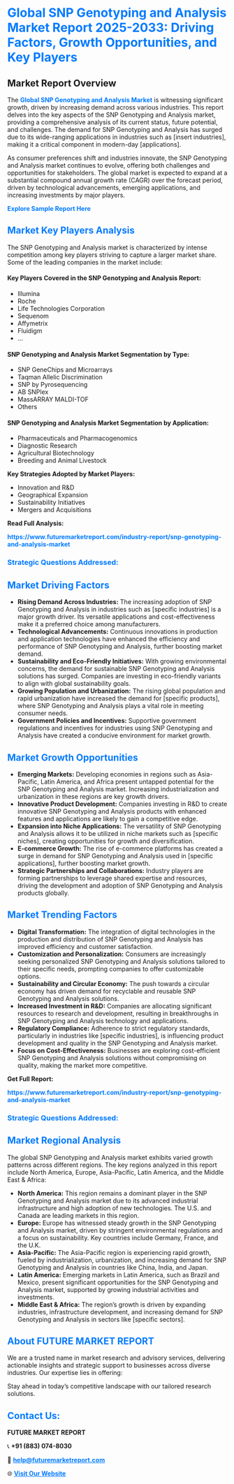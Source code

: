 <h1 style="color: #007BFF;">Global SNP Genotyping and Analysis Market Report 2025-2033: Driving Factors, Growth Opportunities, and Key Players</h1>

<section id="overview">
<h2>Market Report Overview</h2>
<p>The <a href="https://www.futuremarketreport.com/industry-report/snp-genotyping-and-analysis-market" style="color: #007BFF; text-decoration: none;"><strong>Global SNP Genotyping and Analysis Market</strong></a> is witnessing significant growth, driven by increasing demand across various industries. This report delves into the key aspects of the SNP Genotyping and Analysis market, providing a comprehensive analysis of its current status, future potential, and challenges. The demand for SNP Genotyping and Analysis has surged due to its wide-ranging applications in industries such as [insert industries], making it a critical component in modern-day [applications].</p>
<p>As consumer preferences shift and industries innovate, the SNP Genotyping and Analysis market continues to evolve, offering both challenges and opportunities for stakeholders. The global market is expected to expand at a substantial compound annual growth rate (CAGR) over the forecast period, driven by technological advancements, emerging applications, and increasing investments by major players.</p>
</section>

<section id="overview">
<p><a href="https://www.futuremarketreport.com/request-sample/reportId=109554" style="color: #007BFF; text-decoration: none;"><strong>Explore Sample Report Here</strong></a></p>
</section>

<section id="key-players">
<h2 style="color: #007BFF;">Market Key Players Analysis</h2>
<p>The SNP Genotyping and Analysis market is characterized by intense competition among key players striving to capture a larger market share. Some of the leading companies in the market include:</p>
<h4>Key Players Covered in the SNP Genotyping and Analysis Report:</h4>
<ul><li>Illumina</li><li>Roche</li><li>Life Technologies Corporation</li><li>Sequenom</li><li>Affymetrix</li><li>Fluidigm</li><li>...</li></ul>
<h4>SNP Genotyping and Analysis Market Segmentation by Type:</h4>
<ul><li>SNP GeneChips and Microarrays</li><li>Taqman Allelic Discrimination</li><li>SNP by Pyrosequencing</li><li>AB SNPlex</li><li>MassARRAY MALDI-TOF</li><li>Others</li></ul>

<h4>SNP Genotyping and Analysis Market Segmentation by Application:</h4>
<ul><li>Pharmaceuticals and Pharmacogenomics</li><li>Diagnostic Research</li><li>Agricultural Biotechnology</li><li>Breeding and Animal Livestock</li></ul>
<p><strong>Key Strategies Adopted by Market Players:</strong></p>
<ul>
<li>Innovation and R&D</li>
<li>Geographical Expansion</li>
<li>Sustainability Initiatives</li>
<li>Mergers and Acquisitions</li>
</ul>
</section>

<section>
<p><strong>Read Full Analysis: </strong></p><a href="https://www.futuremarketreport.com/industry-report/snp-genotyping-and-analysis-market" style="color: #007BFF; text-decoration: none;"><strong>https://www.futuremarketreport.com/industry-report/snp-genotyping-and-analysis-market</strong></a>
<h3 style="color: #007BFF;">Strategic Questions Addressed:</h3>
</section>

<section id="driving-factors">
<h2 style="color: #007BFF;">Market Driving Factors</h2>
<ul>
<li><strong>Rising Demand Across Industries:</strong> The increasing adoption of SNP Genotyping and Analysis in industries such as [specific industries] is a major growth driver. Its versatile applications and cost-effectiveness make it a preferred choice among manufacturers.</li>
<li><strong>Technological Advancements:</strong> Continuous innovations in production and application technologies have enhanced the efficiency and performance of SNP Genotyping and Analysis, further boosting market demand.</li>
<li><strong>Sustainability and Eco-Friendly Initiatives:</strong> With growing environmental concerns, the demand for sustainable SNP Genotyping and Analysis solutions has surged. Companies are investing in eco-friendly variants to align with global sustainability goals.</li>
<li><strong>Growing Population and Urbanization:</strong> The rising global population and rapid urbanization have increased the demand for [specific products], where SNP Genotyping and Analysis plays a vital role in meeting consumer needs.</li>
<li><strong>Government Policies and Incentives:</strong> Supportive government regulations and incentives for industries using SNP Genotyping and Analysis have created a conducive environment for market growth.</li>
</ul>
</section>

<section id="growth-opportunities">
<h2 style="color: #007BFF;">Market Growth Opportunities</h2>
<ul>
<li><strong>Emerging Markets:</strong> Developing economies in regions such as Asia-Pacific, Latin America, and Africa present untapped potential for the SNP Genotyping and Analysis market. Increasing industrialization and urbanization in these regions are key growth drivers.</li>
<li><strong>Innovative Product Development:</strong> Companies investing in R&D to create innovative SNP Genotyping and Analysis products with enhanced features and applications are likely to gain a competitive edge.</li>
<li><strong>Expansion into Niche Applications:</strong> The versatility of SNP Genotyping and Analysis allows it to be utilized in niche markets such as [specific niches], creating opportunities for growth and diversification.</li>
<li><strong>E-commerce Growth:</strong> The rise of e-commerce platforms has created a surge in demand for SNP Genotyping and Analysis used in [specific applications], further boosting market growth.</li>
<li><strong>Strategic Partnerships and Collaborations:</strong> Industry players are forming partnerships to leverage shared expertise and resources, driving the development and adoption of SNP Genotyping and Analysis products globally.</li>
</ul>
</section>

<section id="trending-factors">
<h2 style="color: #007BFF;">Market Trending Factors</h2>
<ul>
<li><strong>Digital Transformation:</strong> The integration of digital technologies in the production and distribution of SNP Genotyping and Analysis has improved efficiency and customer satisfaction.</li>
<li><strong>Customization and Personalization:</strong> Consumers are increasingly seeking personalized SNP Genotyping and Analysis solutions tailored to their specific needs, prompting companies to offer customizable options.</li>
<li><strong>Sustainability and Circular Economy:</strong> The push towards a circular economy has driven demand for recyclable and reusable SNP Genotyping and Analysis solutions.</li>
<li><strong>Increased Investment in R&D:</strong> Companies are allocating significant resources to research and development, resulting in breakthroughs in SNP Genotyping and Analysis technology and applications.</li>
<li><strong>Regulatory Compliance:</strong> Adherence to strict regulatory standards, particularly in industries like [specific industries], is influencing product development and quality in the SNP Genotyping and Analysis market.</li>
<li><strong>Focus on Cost-Effectiveness:</strong> Businesses are exploring cost-efficient SNP Genotyping and Analysis solutions without compromising on quality, making the market more competitive.</li>
</ul>
</section>

<section>
<p><strong>Get Full Report: </strong></p><a href="https://www.futuremarketreport.com/industry-report/snp-genotyping-and-analysis-market" style="color: #007BFF; text-decoration: none;"><strong>https://www.futuremarketreport.com/industry-report/snp-genotyping-and-analysis-market</strong></a>
<h3 style="color: #007BFF;">Strategic Questions Addressed:</h3>
</section>


<section id="regional-analysis">
<h2 style="color: #007BFF;">Market Regional Analysis</h2>
<p>The global SNP Genotyping and Analysis market exhibits varied growth patterns across different regions. The key regions analyzed in this report include North America, Europe, Asia-Pacific, Latin America, and the Middle East & Africa:</p>
<ul>
<li><strong>North America:</strong> This region remains a dominant player in the SNP Genotyping and Analysis market due to its advanced industrial infrastructure and high adoption of new technologies. The U.S. and Canada are leading markets in this region.</li>
<li><strong>Europe:</strong> Europe has witnessed steady growth in the SNP Genotyping and Analysis market, driven by stringent environmental regulations and a focus on sustainability. Key countries include Germany, France, and the U.K.</li>
<li><strong>Asia-Pacific:</strong> The Asia-Pacific region is experiencing rapid growth, fueled by industrialization, urbanization, and increasing demand for SNP Genotyping and Analysis in countries like China, India, and Japan.</li>
<li><strong>Latin America:</strong> Emerging markets in Latin America, such as Brazil and Mexico, present significant opportunities for the SNP Genotyping and Analysis market, supported by growing industrial activities and investments.</li>
<li><strong>Middle East & Africa:</strong> The region’s growth is driven by expanding industries, infrastructure development, and increasing demand for SNP Genotyping and Analysis in sectors like [specific sectors].</li>
</ul>
</section>

<footer>
<h2 style="color: #007BFF;">About FUTURE MARKET REPORT</h2>
<p>We are a trusted name in market research and advisory services, delivering actionable insights and strategic support to businesses across diverse industries. Our expertise lies in offering:</p>

<p>Stay ahead in today’s competitive landscape with our tailored research solutions.</p>

<h2 style="color: #007BFF;">Contact Us:</h2>
<p><strong>FUTURE MARKET REPORT</strong></p>
<p>📞 <strong>+91 (883) 074-8030</strong></p>
<p>📧 <strong><a href="mailto:help@futuremarketreport.com" style="color: #007BFF;">help@futuremarketreport.com</a></strong></p>
<p>🌐 <strong><a href="https://www.futuremarketreport.com/" style="color: #007BFF;">Visit Our Website</a></strong></p>
</footer>